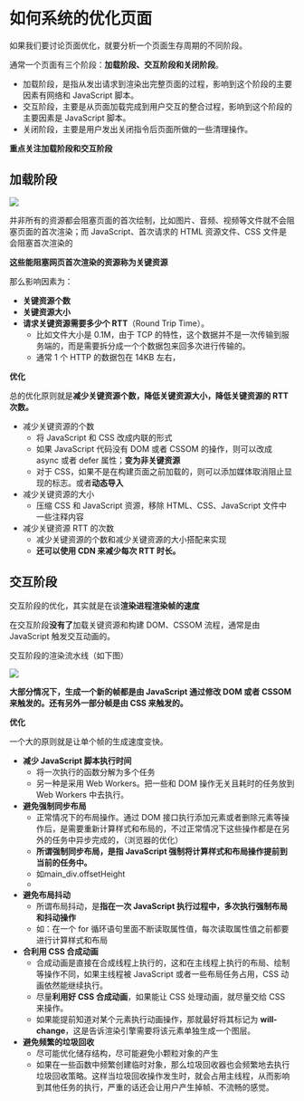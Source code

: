# 如何系统的优化页面

如果我们要讨论页面优化，就要分析一个页面生存周期的不同阶段。

通常一个页面有三个阶段：**加载阶段、交互阶段和关闭阶段**。

- 加载阶段，是指从发出请求到渲染出完整页面的过程，影响到这个阶段的主要因素有网络和 JavaScript 脚本。
- 交互阶段，主要是从页面加载完成到用户交互的整合过程，影响到这个阶段的主要因素是 JavaScript 脚本。
- 关闭阶段，主要是用户发出关闭指令后页面所做的一些清理操作。

**重点关注加载阶段和交互阶段**



## 加载阶段

![](https://static001.geekbang.org/resource/image/5d/7b/5d8716586b5f4d719097dca881007a7b.jpg)

并非所有的资源都会阻塞页面的首次绘制，比如图片、音频、视频等文件就不会阻塞页面的首次渲染；而 JavaScript、首次请求的 HTML 资源文件、CSS 文件是会阻塞首次渲染的

**这些能阻塞网页首次渲染的资源称为关键资源**

那么影响因素为：

- **关键资源个数**
- **关键资源大小**
- **请求关键资源需要多少个 RTT**（Round Trip Time）。
  - 比如文件大小是 0.1M，由于 TCP 的特性，这个数据并不是一次传输到服务端的，而是需要拆分成一个个数据包来回多次进行传输的。
  - 通常 1 个 HTTP 的数据包在 14KB 左右，

**优化**

总的优化原则就是**减少关键资源个数，降低关键资源大小，降低关键资源的 RTT 次数。**

- 减少关键资源的个数
  - 将 JavaScript 和 CSS 改成内联的形式
  - 如果 JavaScript 代码没有 DOM 或者 CSSOM 的操作，则可以改成 async 或者 defer 属性；**变为非关键资源**
  - 对于 CSS，如果不是在构建页面之前加载的，则可以添加媒体取消阻止显现的标志。或者**动态导入**
- 减少关键资源的大小
  - 压缩 CSS 和 JavaScript 资源，移除 HTML、CSS、JavaScript 文件中一些注释内容
- 减少关键资源 RTT 的次数
  - 减少关键资源的个数和减少关键资源的大小搭配来实现
  - **还可以使用 CDN 来减少每次 RTT 时长。**



## 交互阶段

交互阶段的优化，其实就是在谈**渲染进程渲染帧的速度**

在交互阶段**没有了**加载关键资源和构建 DOM、CSSOM 流程，通常是由 JavaScript 触发交互动画的。

交互阶段的渲染流水线（如下图）

![](https://static001.geekbang.org/resource/image/4a/0c/4a942e53f9358c9c4634c310335cc10c.png)

**大部分情况下，生成一个新的帧都是由 JavaScript 通过修改 DOM 或者 CSSOM 来触发的。还有另外一部分帧是由 CSS 来触发的。**



**优化**

一个大的原则就是让单个帧的生成速度变快。

- **减少 JavaScript 脚本执行时间**
  - 将一次执行的函数分解为多个任务
  - 另一种是采用 Web Workers。把一些和 DOM 操作无关且耗时的任务放到 Web Workers 中去执行。
- **避免强制同步布局**
  - 正常情况下的布局操作。通过 DOM 接口执行添加元素或者删除元素等操作后，是需要重新计算样式和布局的，不过正常情况下这些操作都是在另外的任务中异步完成的，（浏览器的优化）
  - **所谓强制同步布局，是指 JavaScript 强制将计算样式和布局操作提前到当前的任务中。**
  - 如main_div.offsetHeight
  - 
- **避免布局抖动**
  -  所谓布局抖动，是**指在一次 JavaScript 执行过程中，多次执行强制布局和抖动操作**
  - 如：在一个 for 循环语句里面不断读取属性值，每次读取属性值之前都要进行计算样式和布局
- **合利用 CSS 合成动画**
  - 合成动画是直接在合成线程上执行的，这和在主线程上执行的布局、绘制等操作不同，如果主线程被 JavaScript 或者一些布局任务占用，CSS 动画依然能继续执行。
  - 尽量**利用好 CSS 合成动画**，如果能让 CSS 处理动画，就尽量交给 CSS 来操作。
  - 如果能提前知道对某个元素执行动画操作，那就最好将其标记为 **will-change**，这是告诉渲染引擎需要将该元素单独生成一个图层。
- **避免频繁的垃圾回收**
  - 尽可能优化储存结构，尽可能避免小颗粒对象的产生
  - 如果在一些函数中频繁创建临时对象，那么垃圾回收器也会频繁地去执行垃圾回收策略。这样当垃圾回收操作发生时，就会占用主线程，从而影响到其他任务的执行，严重的话还会让用户产生掉帧、不流畅的感觉。





